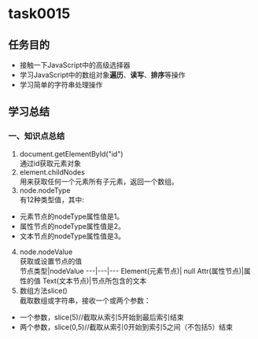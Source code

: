 ﻿# task0015
## 任务目的
- 接触一下JavaScript中的高级选择器
- 学习JavaScript中的数组对象**遍历**、**读写**、**排序**等操作
- 学习简单的字符串处理操作

## 学习总结
### 一、知识点总结
1. document.getElementById("id")  
通过id获取元素对象
2. element.childNodes  
用来获取任何一个元素所有子元素，返回一个数组。
3. node.nodeType  
有12种类型值，其中:
- 元素节点的nodeType属性值是1。
- 属性节点的nodeType属性值是2。
- 文本节点的nodeType属性值是3。	
4. node.nodeValue  
获取或设置节点的值  
节点类型|nodeValue
---|---|---
Element(元素节点)| null
Attr(属性节点)|属性的值
Text(文本节点)|节点所包含的文本
5. 数组方法slice()  
截取数组或字符串，接收一个或两个参数：
- 一个参数，slice(5)//截取从索引5开始到最后索引结束
- 两个参数，slice(0,5)//截取从索引0开始到索引5之间（不包括5）结束


	